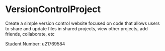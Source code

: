 # VersionControlProject
Create a simple version control website focused on code that allows users to share and update files in shared projects, view other projects, add friends, collaborate, etc

Student Number: u21769584